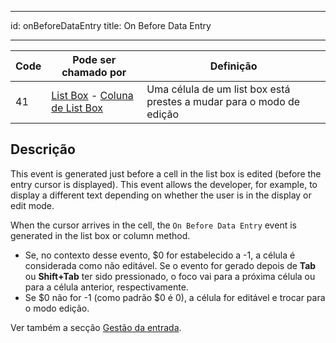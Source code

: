 - - -
id: onBeforeDataEntry title: On Before Data Entry
- - -

| Code | Pode ser chamado por                                                                                                 | Definição                                                            |
| ---- | -------------------------------------------------------------------------------------------------------------------- | -------------------------------------------------------------------- |
| 41   | [List Box](FormObjects/listbox_overview.md) - [Coluna de List Box](FormObjects/listbox_overview.md#list-box-columns) | Uma célula de um list box está prestes a mudar para o modo de edição |


## Descrição

This event is generated just before a cell in the list box is edited (before the entry cursor is displayed). This event allows the developer, for example, to display a different text depending on whether the user is in the display or edit mode.

When the cursor arrives in the cell, the `On Before Data Entry` event is generated in the list box or column method.

- Se, no contexto desse evento, $0 for estabelecido a -1, a célula é considerada como não editável. Se o evento for gerado depois de  **Tab** ou **Shift+Tab** ter sido pressionado, o foco vai para a próxima célula ou para a célula anterior, respectivamente.
- Se $0 não for -1 (como padrão $0 é 0), a célula for editável e trocar para o modo edição.

Ver também a secção [Gestão da entrada](FormObjects/listbox_overview.md#managing-entry).